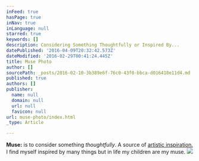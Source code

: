 ```yaml
---
inFeed: true
hasPage: true
inNav: true
inLanguage: null
starred: true
keywords: []
description: Considering Something Thoughtfully or Inspired By...
datePublished: '2016-04-09T20:32:42.573Z'
dateModified: '2016-02-29T00:41:24.445Z'
title: Muse Photo
author: []
sourcePath: _posts/2016-02-10-3b389e6f-76c0-43f0-bbca-d016418e11d4.md
published: true
authors: []
publisher:
  name: null
  domain: null
  url: null
  favicon: null
url: muse-photo/index.html
_type: Article

---
```

**Muse:** is to consider something _thoughtfully_. A source of [artistic inspiration.][0] I find myself inspired by many things but in life my children are my muse. ![](https://s3-us-west-2.amazonaws.com/the-grid-img/p/f9ae62456fef48292175881303de480895929e5b.jpg)

[0]: https://www.facebook.com/RebeccasPics/